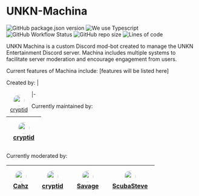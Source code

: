 # UNKN-Machina
![GitHub package.json version](https://img.shields.io/github/package-json/v/UNKN-Entertainment/UNKN-Machina) ![We use Typescript](https://img.shields.io/badge/written_in-typescript-000855?logo=typescript&logoColor=ddd) ![GitHub Workflow Status](https://img.shields.io/github/workflow/status/UNKN-Entertainment/UNKN-Machina/Lint?color=000855&logo=github) ![GitHub repo size](https://img.shields.io/github/repo-size/UNKN-Entertainment/UNKN-Machina?logo=github) ![Lines of code](https://img.shields.io/tokei/lines/github/UNKN-Entertainment/UNKN-Machina?logo=github)


UNKN Machina is a custom Discord mod-bot created to manage the UNKN Entertainment Discord server. Machina includes multiple systems to facilitate server moderation and encourage engagement from users.  

Current features of Machina include:
[features will be listed here]

Created by:
| <div style="float: left; text-align: center; padding: 10px;"><img src="https://avatars.githubusercontent.com/u/60983762?s=460&u=46281912deec981f7c2160fe20ac9516bc59f3ff&v=4" height="30px" style="border-radius: 15px"><br><a href="https://github.com/renross">cryptid</a> </div>
|-

Currently maintained by:

| <div style="float: left; text-align: center; padding: 10px;"><img src="https://avatars.githubusercontent.com/u/60983762?s=460&u=46281912deec981f7c2160fe20ac9516bc59f3ff&v=4" height="30px" style="border-radius: 15px"><br><a href="https://github.com/renross">cryptid</a> </div>
|-

Currently moderated by:

| <div style="float: left; text-align: center; padding: 10px"><img src="https://avatars.githubusercontent.com/u/74803012?v=4" height="30px" style="border-radius: 15px"><br><a href="https://github.com/cahzie">Cahz</a> </div> | <div style="float: left; text-align: center; padding: 10px;"><img src="https://avatars.githubusercontent.com/u/60983762?s=460&u=46281912deec981f7c2160fe20ac9516bc59f3ff&v=4" height="30px" style="border-radius: 15px"><br><a href="https://github.com/renross">cryptid</a> </div> | <div style="float: left; text-align: center; padding: 10px;"><img src="https://avatars.githubusercontent.com/u/100318156?v=4" height="30px" style="border-radius: 15px"><br><a href="https://github.com/rSavageFR">Savage</a> </div> | <div style="float: left; text-align: center; padding: 10px;"><img src="https://avatars.githubusercontent.com/u/100326700?v=4" height="30px" style="border-radius: 15px"><br><a href="https://github.com/ScubaSteve02">ScubaSteve</a> </div> 
|-|-|-|-

